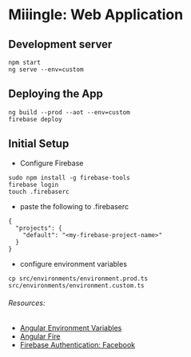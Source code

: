 # Miiingle: Web Application

## Development server
```
npm start
ng serve --env=custom
```

## Deploying the App
```
ng build --prod --aot --env=custom
firebase deploy
```

## Initial Setup
- Configure Firebase
```
sudo npm install -g firebase-tools
firebase login
touch .firebaserc
```
- paste the following to .firebaserc
```
{
  "projects": {
    "default": "<my-firebase-project-name>"
  }
}
```
- configure environment variables
```
cp src/environments/environment.prod.ts src/environments/environment.custom.ts
```

###### Resources:
- [Angular Environment Variables](http://tattoocoder.com/angular-cli-using-the-environment-option/)
- [Angular Fire](https://github.com/angular/angularfire2)
- [Firebase Authentication: Facebook](https://firebase.google.com/docs/auth/web/facebook-login)